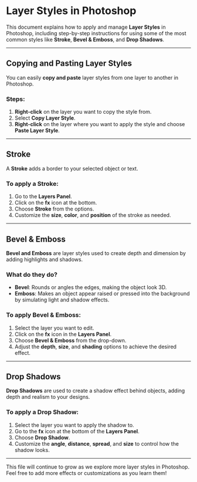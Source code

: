 # Layer Styles in Photoshop

This document explains how to apply and manage **Layer Styles** in Photoshop, including step-by-step instructions for using some of the most common styles like **Stroke**, **Bevel & Emboss**, and **Drop Shadows**.

---

## Copying and Pasting Layer Styles

You can easily **copy and paste** layer styles from one layer to another in Photoshop.

### Steps:
1. **Right-click** on the layer you want to copy the style from.
2. Select **Copy Layer Style**.
3. **Right-click** on the layer where you want to apply the style and choose **Paste Layer Style**.

---

## Stroke

A **Stroke** adds a border to your selected object or text.

### To apply a Stroke:
1. Go to the **Layers Panel**.
2. Click on the **fx** icon at the bottom.
3. Choose **Stroke** from the options.
4. Customize the **size**, **color**, and **position** of the stroke as needed.

---

## Bevel & Emboss

**Bevel and Emboss** are layer styles used to create depth and dimension by adding highlights and shadows.

### What do they do?
- **Bevel**: Rounds or angles the edges, making the object look 3D.
- **Emboss**: Makes an object appear raised or pressed into the background by simulating light and shadow effects.

### To apply Bevel & Emboss:
1. Select the layer you want to edit.
2. Click on the **fx** icon in the **Layers Panel**.
3. Choose **Bevel & Emboss** from the drop-down.
4. Adjust the **depth**, **size**, and **shading** options to achieve the desired effect.

---

## Drop Shadows

**Drop Shadows** are used to create a shadow effect behind objects, adding depth and realism to your designs.

### To apply a Drop Shadow:
1. Select the layer you want to apply the shadow to.
2. Go to the **fx** icon at the bottom of the **Layers Panel**.
3. Choose **Drop Shadow**.
4. Customize the **angle**, **distance**, **spread**, and **size** to control how the shadow looks.

---

This file will continue to grow as we explore more layer styles in Photoshop. Feel free to add more effects or customizations as you learn them!
